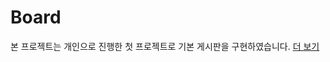 # Board
본 프로젝트는 개인으로 진행한 첫 프로젝트로 기본 게시판을 구현하였습니다.
[더 보기](https://www.notion.so/Basic-Board-6b6e2921e36c405697ea0c8cc05a0d23)
